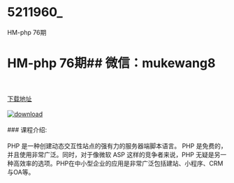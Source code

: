 # 5211960_
HM-php 76期
# HM-php 76期## 微信：mukewang8
<br/></br>[下载地址](http://www.36tz.cn/article/5211960 "下载地址")
<br/></br>[![download](http://36tz.cn/muke_img/2020_04_2-37-300x243.png "下载地址")](http://www.36tz.cn/article/5211960 "下载地址")
<br/></br>### 课程介绍:<br/></br>PHP 是一种创建动态交互性站点的强有力的服务器端脚本语言。
PHP 是免费的，并且使用非常广泛。同时，对于像微软 ASP 这样的竞争者来说，PHP 无疑是另一种高效率的选项。PHP在中小型企业的应用是非常广泛包括建站、小程序、CRM与OA等。

 

 
